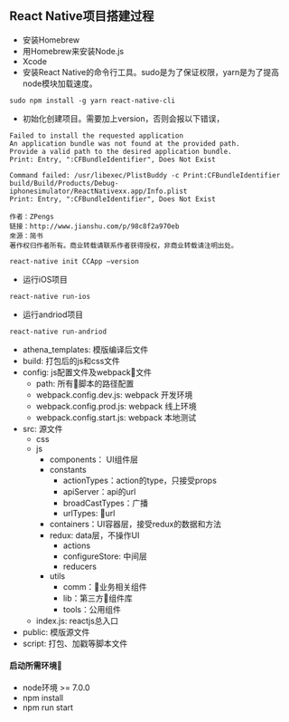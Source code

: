 ## React Native项目搭建过程
- 安装Homebrew
- 用Homebrew来安装Node.js
- Xcode
- 安装React Native的命令行工具。sudo是为了保证权限，yarn是为了提高node模块加载速度。

```
sudo npm install -g yarn react-native-cli
```

- 初始化创建项目。需要加上version，否则会报以下错误，
```
Failed to install the requested application
An application bundle was not found at the provided path.
Provide a valid path to the desired application bundle.
Print: Entry, ":CFBundleIdentifier", Does Not Exist

Command failed: /usr/libexec/PlistBuddy -c Print:CFBundleIdentifier build/Build/Products/Debug-iphonesimulator/ReactNativexx.app/Info.plist
Print: Entry, ":CFBundleIdentifier", Does Not Exist

作者：ZPengs
链接：http://www.jianshu.com/p/98c8f2a970eb
來源：简书
著作权归作者所有。商业转载请联系作者获得授权，非商业转载请注明出处。
```

```
react-native init CCApp —version
```

- 运行iOS项目
```
react-native run-ios
```

- 运行andriod项目
```
react-native run-andriod
```


- athena_templates:   模版编译后文件
- build:  打包后的js和css文件
- config:  js配置文件及webpack文件
    - path: 所有脚本的路径配置
    - webpack.config.dev.js: webpack 开发环境
    - webpack.config.prod.js: webpack 线上环境
    - webpack.config.start.js: webpack 本地测试
- src: 源文件
    - css
    - js
        - components： UI组件层
        - constants
            - actionTypes：action的type，只接受props
            - apiServer：api的url
            - broadCastTypes：广播
            - urlTypes: url
        - containers：UI容器层，接受redux的数据和方法
        - redux: data层，不操作UI
            - actions
            - configureStore: 中间层
            - reducers
        - utils
            - comm：业务相关组件
            - lib：第三方组件库
            - tools：公用组件
    - index.js: reactjs总入口
- public: 模版源文件
- script: 打包、加戳等脚本文件


#### 启动所需环境
- node环境 >= 7.0.0
- npm install
- npm run start














